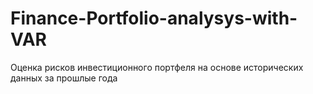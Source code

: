 # Finance-Portfolio-analysys-with-VAR

Оценка рисков инвестиционного портфеля на основе исторических данных за прошлые года
